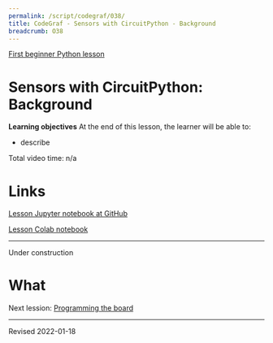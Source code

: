 ```yaml
---
permalink: /script/codegraf/038/
title: CodeGraf - Sensors with CircuitPython - Background
breadcrumb: O38
---
```


[First beginner Python lesson](../004)

# Sensors with CircuitPython: Background

**Learning objectives** At the end of this lesson, the learner will be able to:
- describe 


Total video time: n/a

# Links

[Lesson Jupyter notebook at GitHub]()

[Lesson Colab notebook]()


----

Under construction

# What


Next lession: [Programming the board](../039)

----
Revised 2022-01-18
